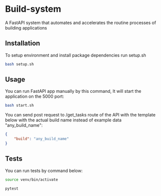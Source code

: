# Build-system

A FastAPI system that automates and accelerates the routine processes of building applications

## Installation

To setup environment and install package dependencies run setup.sh

```bash
bash setup.sh
```

## Usage

You can run FastAPI app manually by this command, It will start the application on the 5000 port:
```bash
bash start.sh
```

You can send post request to /get_tasks route of the API with the template below with the actual build name instead of example data "any_build_name":
```json
{
    "build": "any_build_name"
}
```

## Tests
You can run tests by command below:
```bash
source venv/bin/activate

pytest
```